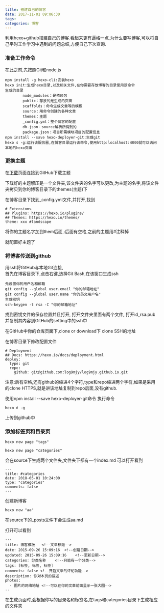 ```yaml
---
title: 搭建自己的博客
date: 2017-11-01 09:06:30
tags: 
categories: 博客
---
```

利用hexo+github搭建自己的博客.看起来更有逼格一点.为什么要写博客,可以将自己平时工作学习中遇到的问题总结,方便自己下次查询.

### 准备工作命令
在此之前,先按照Git和node.js

	npm install -g hexo-cli:安装hexo
	hexo init:生成hexo目录,以及相关文件,在你需要存放博客的目录使用该命令
	生成的目录
			node_modules：是依赖包
			public：存放的是生成的页面
			scaffolds：命令生成文章等的模板
			source：用命令创建的各种文章
			themes：主题
			_config.yml：整个博客的配置
			db.json：source解析所得到的
			package.json：项目所需模块项目的配置信息
	npm install --save hexo-deployer-git:生成git
	hexo s -g:运行该服务器,在博客目录运行该命令,使用http:localhost:4000就可以访问本地的hexo页面

### 更换主题

在<a href="https://hexo.io/themes/">下载</a>页面连接到GitHub下载主题

下载好的主题解压是一个文件夹,该文件夹的名字可以更改,为主题的名字,将该文件夹拷贝到你的博客目录下的themes(主题)下

在博客目录下找到_config.yml文件,并打开,找到

	# Extensions
	## Plugins: https://hexo.io/plugins/
	## Themes: https://hexo.io/themes/
	theme: xxx #landscape

将你的主题名字加到them后面,:后面有空格,之前的主题用#注释掉

就配置好主题了

### 将博客传送到github

用ssh将GitHub与本地Git连接,  
首先在博客目录下,点击右键,选择Git Bash,在该窗口生成ssh  

	先设置你的用户名和邮箱
	git config --global user.email "你的邮箱地址"
	git config --global user.name "你的英文用户名"
	生成密钥
	ssh-keygen -t rsa -C "你的邮箱地址"

找到密钥文件的保存位置并且打开, 打开文件夹里面有两个文件, 打开id_rsa.pub并复制其内容到GitHub的setting中的ssh中

在GitHub中你的仓库页面下,clone or download下 clone SSH的地址

在博客目录下修改配置文件

	# Deployment
	## Docs: https://hexo.io/docs/deployment.html
	deploy:
	  type: git
	  repo: 
	    github: git@github.com:log9mjy/log9mjy.github.io.git

注意:后有空格,还有github的缩进4个字符,type和repo缩进两个字符,如果是采用的clone HTTPS,就是讲该地址复制到repo后面,没有github.

使用npm install --save hexo-deployer-git命令
执行命令 

	hexo d -g   

上传到github中

### 添加标签页和目录页

	hexo new page "tags"
	
	hexo new page "categories"

会在source下生成两个文件夹,文件夹下都有一个index.md
可以打开看到

	---
	title: #categories
	date: 2018-05-01 10:24:00
	type: "categories"
	comments: false
	---

创建新博客

	hexo new "aa"

在source下的_posts文件下会生成aa.md

打开可以看到

	---
	title: 博客模板   <!--文章标题-->
	date: 2015-09-26 15:09:16  <!--创建日期-->
	updated: 2015-09-26 15:09:16	<!--更新日期-->
	categories: 分类名称    <!--只能有一个分类-->  
	tags: [标签, 标签, 标签]
	comments: false <!--开启文章的评论功能-->
	description: 你对本页的描述
	photos:
	  - 图片的网络地址 <!--可以在你的文章前面显示一张大图-->
	--
在生成页面时,会根据你写的目录名和标签名,在tags和categories目录下生成相应的文件夹














